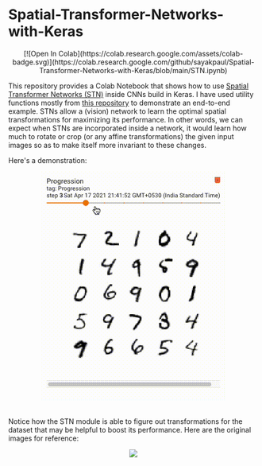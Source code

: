 # Spatial-Transformer-Networks-with-Keras

<p align="center">
[![Open In Colab](https://colab.research.google.com/assets/colab-badge.svg)](https://colab.research.google.com/github/sayakpaul/Spatial-Transformer-Networks-with-Keras/blob/main/STN.ipynb)
</p>

This repository provides a Colab Notebook that shows how to use [Spatial Transformer Networks (STN)](https://arxiv.org/abs/1506.02025) inside CNNs build in Keras. I have used utility functions mostly from [this repository](https://github.com/kevinzakka/spatial-transformer-network) to demonstrate an end-to-end example. STNs allow a (vision) network to learn the optimal spatial transformations for maximizing its performance. In other words, we can expect when STNs are incorporated inside a network, it would learn how much to rotate or crop (or any affine transformations) the given input images so as to make itself more invariant to these changes.

Here's a demonstration:

<div align="center">
<img src="Demo.gif"></img>
</div>
<br>

Notice how the STN module is able to figure out transformations for the dataset that may be helpful to boost its performance. Here are the original images for reference:

<div align="center">
<img src="https://i.ibb.co/1bQys44/image.png"></img>
</div>
